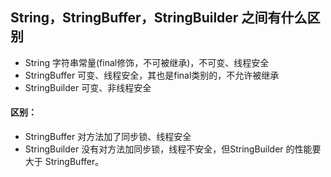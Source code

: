 ## String，StringBuffer，StringBuilder 之间有什么区别

- String 字符串常量(final修饰，不可被继承)，不可变、线程安全
- StringBuffer  可变、线程安全，其也是final类别的，不允许被继承
- StringBuilder 可变、非线程安全

#### 区别：

- StringBuffer 对方法加了同步锁、线程安全
- StringBuilder 没有对方法加同步锁，线程不安全，但StringBuilder 的性能要大于 StringBuffer。